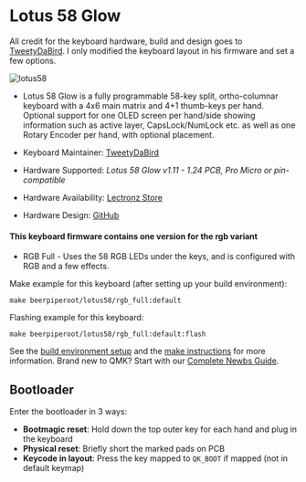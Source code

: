 # Lotus 58 Glow

All credit for the keyboard hardware, build and design goes to [TweetyDaBird](https://github.com/TweetyDaBird).  I only modified the keyboard layout in his firmware and set a few options.

![lotus58](https://i.imgur.com/WWgpp0Sh.jpeg)

* Lotus 58 Glow is a fully programmable 58-key split, ortho-columnar keyboard with a 4x6 main matrix and 4+1 thumb-keys per hand. Optional support for one OLED screen per hand/side showing information such as active layer, CapsLock/NumLock etc. as well as one Rotary Encoder per hand, with optional placement.

* Keyboard Maintainer: [TweetyDaBird](https://github.com/TweetyDaBird)
* Hardware Supported: *Lotus 58 Glow v1.11 - 1.24 PCB, Pro Micro or pin-compatible*
* Hardware Availability: [Lectronz Store](https://lectronz.com/stores/tweetys-wild-thinking)
* Hardware Design: [GitHub](https://github.com/TweetyDaBird/Lotus58)

#### This keyboard firmware contains one version for the rgb variant

* RGB Full - Uses the 58 RGB LEDs under the keys, and is configured with RGB and a few effects.

Make example for this keyboard (after setting up your build environment):

    make beerpiperoot/lotus58/rgb_full:default

Flashing example for this keyboard:

    make beerpiperoot/lotus58/rgb_full:default:flash

See the [build environment setup](https://docs.qmk.fm/#/getting_started_build_tools) and the [make instructions](https://docs.qmk.fm/#/getting_started_make_guide) for more information. Brand new to QMK? Start with our [Complete Newbs Guide](https://docs.qmk.fm/#/newbs).

## Bootloader

Enter the bootloader in 3 ways:

* **Bootmagic reset**: Hold down the top outer key for each hand and plug in the keyboard
* **Physical reset**: Briefly short the marked pads on PCB
* **Keycode in layout**: Press the key mapped to `QK_BOOT` if mapped (not in default keymap)
